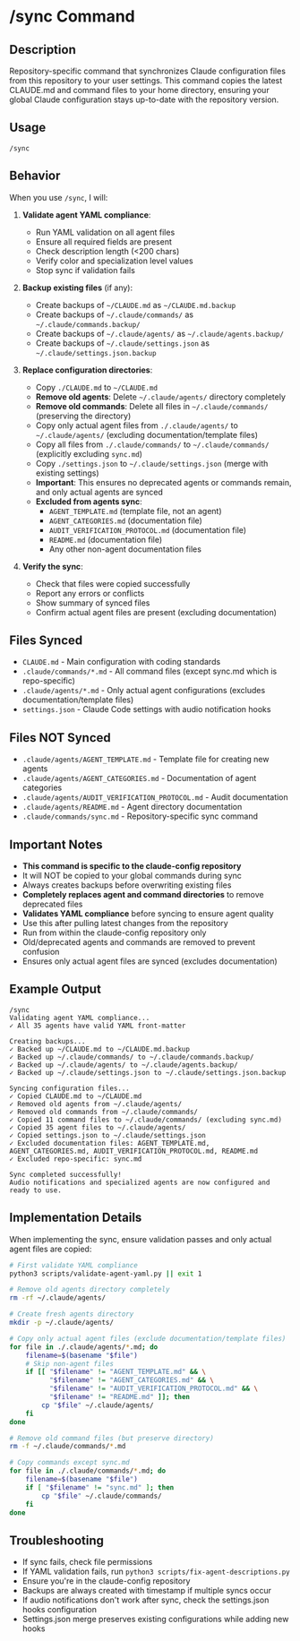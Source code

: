 # /sync Command

## Description
Repository-specific command that synchronizes Claude configuration files from this repository to your user settings. This command copies the latest CLAUDE.md and command files to your home directory, ensuring your global Claude configuration stays up-to-date with the repository version.

## Usage
```
/sync
```

## Behavior
When you use `/sync`, I will:

1. **Validate agent YAML compliance**:
   - Run YAML validation on all agent files
   - Ensure all required fields are present
   - Check description length (<200 chars)
   - Verify color and specialization level values
   - Stop sync if validation fails

2. **Backup existing files** (if any):
   - Create backups of `~/CLAUDE.md` as `~/CLAUDE.md.backup`
   - Create backups of `~/.claude/commands/` as `~/.claude/commands.backup/`
   - Create backups of `~/.claude/agents/` as `~/.claude/agents.backup/`
   - Create backups of `~/.claude/settings.json` as `~/.claude/settings.json.backup`

3. **Replace configuration directories**:
   - Copy `./CLAUDE.md` to `~/CLAUDE.md`
   - **Remove old agents**: Delete `~/.claude/agents/` directory completely
   - **Remove old commands**: Delete all files in `~/.claude/commands/` (preserving the directory)
   - Copy only actual agent files from `./.claude/agents/` to `~/.claude/agents/` (excluding documentation/template files)
   - Copy all files from `./.claude/commands/` to `~/.claude/commands/` (explicitly excluding `sync.md`)
   - Copy `./settings.json` to `~/.claude/settings.json` (merge with existing settings)
   - **Important**: This ensures no deprecated agents or commands remain, and only actual agents are synced
   - **Excluded from agents sync**:
     - `AGENT_TEMPLATE.md` (template file, not an agent)
     - `AGENT_CATEGORIES.md` (documentation file)
     - `AUDIT_VERIFICATION_PROTOCOL.md` (documentation file)
     - `README.md` (documentation file)
     - Any other non-agent documentation files

4. **Verify the sync**:
   - Check that files were copied successfully
   - Report any errors or conflicts
   - Show summary of synced files
   - Confirm actual agent files are present (excluding documentation)

## Files Synced
- `CLAUDE.md` - Main configuration with coding standards
- `.claude/commands/*.md` - All command files (except sync.md which is repo-specific)
- `.claude/agents/*.md` - Only actual agent configurations (excludes documentation/template files)
- `settings.json` - Claude Code settings with audio notification hooks

## Files NOT Synced
- `.claude/agents/AGENT_TEMPLATE.md` - Template file for creating new agents
- `.claude/agents/AGENT_CATEGORIES.md` - Documentation of agent categories
- `.claude/agents/AUDIT_VERIFICATION_PROTOCOL.md` - Audit documentation
- `.claude/agents/README.md` - Agent directory documentation
- `.claude/commands/sync.md` - Repository-specific sync command

## Important Notes
- **This command is specific to the claude-config repository**
- It will NOT be copied to your global commands during sync
- Always creates backups before overwriting existing files
- **Completely replaces agent and command directories** to remove deprecated files
- **Validates YAML compliance** before syncing to ensure agent quality
- Use this after pulling latest changes from the repository
- Run from within the claude-config repository only
- Old/deprecated agents and commands are removed to prevent confusion
- Ensures only actual agent files are synced (excludes documentation)

## Example Output
```
/sync
Validating agent YAML compliance...
✓ All 35 agents have valid YAML front-matter

Creating backups...
✓ Backed up ~/CLAUDE.md to ~/CLAUDE.md.backup
✓ Backed up ~/.claude/commands/ to ~/.claude/commands.backup/
✓ Backed up ~/.claude/agents/ to ~/.claude/agents.backup/
✓ Backed up ~/.claude/settings.json to ~/.claude/settings.json.backup

Syncing configuration files...
✓ Copied CLAUDE.md to ~/CLAUDE.md
✓ Removed old agents from ~/.claude/agents/
✓ Removed old commands from ~/.claude/commands/
✓ Copied 11 command files to ~/.claude/commands/ (excluding sync.md)
✓ Copied 35 agent files to ~/.claude/agents/
✓ Copied settings.json to ~/.claude/settings.json
✓ Excluded documentation files: AGENT_TEMPLATE.md, AGENT_CATEGORIES.md, AUDIT_VERIFICATION_PROTOCOL.md, README.md
✓ Excluded repo-specific: sync.md

Sync completed successfully!
Audio notifications and specialized agents are now configured and ready to use.
```

## Implementation Details
When implementing the sync, ensure validation passes and only actual agent files are copied:
```bash
# First validate YAML compliance
python3 scripts/validate-agent-yaml.py || exit 1

# Remove old agents directory completely
rm -rf ~/.claude/agents/

# Create fresh agents directory
mkdir -p ~/.claude/agents/

# Copy only actual agent files (exclude documentation/template files)
for file in ./.claude/agents/*.md; do
    filename=$(basename "$file")
    # Skip non-agent files
    if [[ "$filename" != "AGENT_TEMPLATE.md" && \
          "$filename" != "AGENT_CATEGORIES.md" && \
          "$filename" != "AUDIT_VERIFICATION_PROTOCOL.md" && \
          "$filename" != "README.md" ]]; then
        cp "$file" ~/.claude/agents/
    fi
done

# Remove old command files (but preserve directory)
rm -f ~/.claude/commands/*.md

# Copy commands except sync.md
for file in ./.claude/commands/*.md; do
    filename=$(basename "$file")
    if [ "$filename" != "sync.md" ]; then
        cp "$file" ~/.claude/commands/
    fi
done
```

## Troubleshooting
- If sync fails, check file permissions
- If YAML validation fails, run `python3 scripts/fix-agent-descriptions.py`
- Ensure you're in the claude-config repository
- Backups are always created with timestamp if multiple syncs occur
- If audio notifications don't work after sync, check the settings.json hooks configuration
- Settings.json merge preserves existing configurations while adding new hooks

